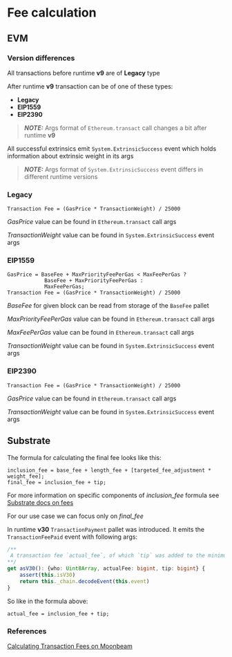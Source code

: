 # Fee calculation

## EVM

### Version differences

All transactions before runtime **v9** are of **Legacy** type

After runtime **v9** transaction can be of one of these types:

- **Legacy**
- **EIP1559**
- **EIP2390**

> **_NOTE:_** Args format of `Ethereum.transact` call changes a bit after runtime **v9**

All successful extrinsics emit `System.ExtrinsicSuccess` event which holds information about extrinsic weight in its args

> **_NOTE:_** Args format of `System.ExtrinsicSuccess` event differs in different runtime versions

### Legacy

```
Transaction Fee = (GasPrice * TransactionWeight) / 25000
```

_GasPrice_ value can be found in `Ethereum.transact` call args

_TransactionWeight_ value can be found in `System.ExtrinsicSuccess` event args

### EIP1559

```
GasPrice = BaseFee + MaxPriorityFeePerGas < MaxFeePerGas ?
            BaseFee + MaxPriorityFeePerGas :
            MaxFeePerGas;
Transaction Fee = (GasPrice * TransactionWeight) / 25000
```

_BaseFee_ for given block can be read from storage of the `BaseFee` pallet

_MaxPriorityFeePerGas_ value can be found in `Ethereum.transact` call args

_MaxFeePerGas_ value can be found in `Ethereum.transact` call args

_TransactionWeight_ value can be found in `System.ExtrinsicSuccess` event args

### EIP2390

```
Transaction Fee = (GasPrice * TransactionWeight) / 25000
```

_GasPrice_ value can be found in `Ethereum.transact` call args

_TransactionWeight_ value can be found in `System.ExtrinsicSuccess` event args

## Substrate

The formula for calculating the final fee looks like this:

```
inclusion_fee = base_fee + length_fee + [targeted_fee_adjustment * weight_fee];
final_fee = inclusion_fee + tip;
```

For more information on specific components of _inclusion_fee_ formula see [Substrate docs on fees](https://docs.substrate.io/build/tx-weights-fees/)

For our use case we can focus only on _final_fee_

In runtime **v30** `TransactionPayment` pallet was introduced. It emits the `TransactionFeePaid` event with following args:

```typescript
/**
 A transaction fee `actual_fee`, of which `tip` was added to the minimum inclusion fee, has been paid by `who`.
**/
get asV30(): {who: Uint8Array, actualFee: bigint, tip: bigint} {
    assert(this.isV30)
    return this._chain.decodeEvent(this.event)
}
```

So like in the formula above:

```
actual_fee = inclusion_fee + tip;
```

### References

[Calculating Transaction Fees on Moonbeam](https://docs.moonbeam.network/builders/get-started/eth-compare/tx-fees/)
